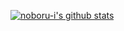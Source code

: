 [![noboru-i's github stats](https://github-readme-stats.vercel.app/api?username=noboru-i)](https://github.com/anuraghazra/github-readme-stats)
